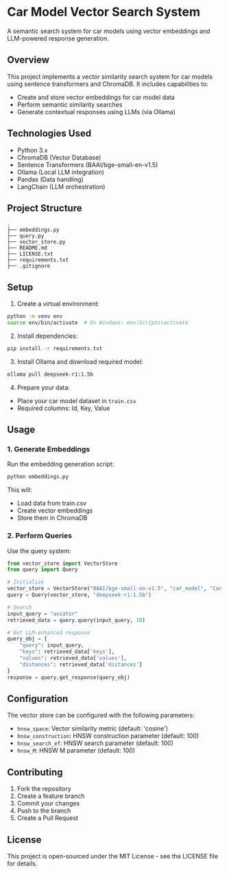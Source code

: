 # Car Model Vector Search System

A semantic search system for car models using vector embeddings and LLM-powered response generation.

## Overview

This project implements a vector similarity search system for car models using sentence transformers and ChromaDB. It includes capabilities to:

- Create and store vector embeddings for car model data
- Perform semantic similarity searches
- Generate contextual responses using LLMs (via Ollama)

## Technologies Used

- Python 3.x
- ChromaDB (Vector Database)
- Sentence Transformers (BAAI/bge-small-en-v1.5)
- Ollama (Local LLM integration)
- Pandas (Data handling)
- LangChain (LLM orchestration)

## Project Structure

```
.
├── embeddings.py
├── query.py
├── vector_store.py
├── README.md
├── LICENSE.txt
├── requirements.txt
├── .gitignore
```

## Setup

1. Create a virtual environment:

```bash
python -m venv env
source env/bin/activate  # On Windows: env\Scripts\activate
```

2. Install dependencies:

```bash
pip install -r requirements.txt
```

3. Install Ollama and download required model:

```bash
ollama pull deepseek-r1:1.5b
```

4. Prepare your data:

- Place your car model dataset in `train.csv`
- Required columns: Id, Key, Value

## Usage

### 1. Generate Embeddings

Run the embedding generation script:

```bash
python embeddings.py
```

This will:

- Load data from train.csv
- Create vector embeddings
- Store them in ChromaDB

### 2. Perform Queries

Use the query system:

```python
from vector_store import VectorStore
from query import Query

# Initialize
vector_store = VectorStore("BAAI/bge-small-en-v1.5", "car_model", "Car Model Collection", "./vector_embedding")
query = Query(vector_store, "deepseek-r1:1.5b")

# Search
input_query = "aviator"
retrieved_data = query.query(input_query, 10)

# Get LLM-enhanced response
query_obj = {
    "query": input_query,
    "keys": retrieved_data['keys'],
    "values": retrieved_data['values'],
    "distances": retrieved_data['distances']
}
response = query.get_response(query_obj)
```

## Configuration

The vector store can be configured with the following parameters:

- `hnsw_space`: Vector similarity metric (default: 'cosine')
- `hnsw_construction`: HNSW construction parameter (default: 100)
- `hnsw_search_ef`: HNSW search parameter (default: 100)
- `hnsw_M`: HNSW M parameter (default: 100)

## Contributing

1. Fork the repository
2. Create a feature branch
3. Commit your changes
4. Push to the branch
5. Create a Pull Request

## License

This project is open-sourced under the MIT License - see the LICENSE file for details.
